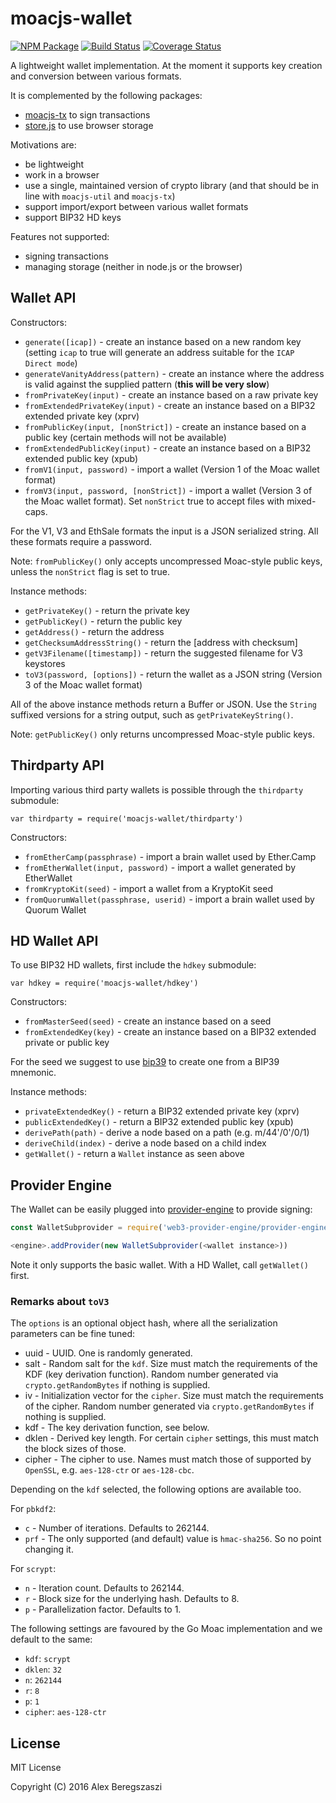 # moacjs-wallet

[![NPM Package](https://img.shields.io/badge/npm-v1.0.1-blue.svg)](https://www.npmjs.org/package/moacjs-wallet)
[![Build Status](https://travis-ci.org/wanpixiaozi/moacjs-wallet.svg?branch=master)](https://travis-ci.org/wanpixiaozi/moacjs-wallet)
[![Coverage Status](https://coveralls.io/repos/github/wanpixiaozi/moacjs-wallet/badge.svg?branch=master)](https://coveralls.io/github/wanpixiaozi/moacjs-wallet?branch=master)

A lightweight wallet implementation. At the moment it supports key creation and conversion between various formats.

It is complemented by the following packages:
- [moacjs-tx](https://github.com/wanpixiaozi/moacjs-tx) to sign transactions
- [store.js](https://github.com/marcuswestin/store.js) to use browser storage

Motivations are:
- be lightweight
- work in a browser
- use a single, maintained version of crypto library (and that should be in line with `moacjs-util` and `moacjs-tx`)
- support import/export between various wallet formats
- support BIP32 HD keys

Features not supported:
- signing transactions
- managing storage (neither in node.js or the browser)

## Wallet API

Constructors:

* `generate([icap])` - create an instance based on a new random key (setting `icap` to true will generate an address suitable for the `ICAP Direct mode`)
* `generateVanityAddress(pattern)` - create an instance where the address is valid against the supplied pattern (**this will be very slow**)
* `fromPrivateKey(input)` - create an instance based on a raw private key
* `fromExtendedPrivateKey(input)` - create an instance based on a BIP32 extended private key (xprv)
* `fromPublicKey(input, [nonStrict])` - create an instance based on a public key (certain methods will not be available)
* `fromExtendedPublicKey(input)` - create an instance based on a BIP32 extended public key (xpub)
* `fromV1(input, password)` - import a wallet (Version 1 of the Moac wallet format)
* `fromV3(input, password, [nonStrict])` - import a wallet (Version 3 of the Moac wallet format). Set `nonStrict` true to accept files with mixed-caps.

For the V1, V3 and EthSale formats the input is a JSON serialized string. All these formats require a password.

Note: `fromPublicKey()` only accepts uncompressed Moac-style public keys, unless the `nonStrict` flag is set to true.

Instance methods:

* `getPrivateKey()` - return the private key
* `getPublicKey()` - return the public key
* `getAddress()` - return the address
* `getChecksumAddressString()` - return the [address with checksum]
* `getV3Filename([timestamp])` - return the suggested filename for V3 keystores
* `toV3(password, [options])` - return the wallet as a JSON string (Version 3 of the Moac wallet format)

All of the above instance methods return a Buffer or JSON. Use the `String` suffixed versions for a string output, such as `getPrivateKeyString()`.

Note: `getPublicKey()` only returns uncompressed Moac-style public keys.

## Thirdparty API

Importing various third party wallets is possible through the `thirdparty` submodule:

`var thirdparty = require('moacjs-wallet/thirdparty')`

Constructors:

* `fromEtherCamp(passphrase)` - import a brain wallet used by Ether.Camp
* `fromEtherWallet(input, password)` - import a wallet generated by EtherWallet
* `fromKryptoKit(seed)` - import a wallet from a KryptoKit seed
* `fromQuorumWallet(passphrase, userid)` - import a brain wallet used by Quorum Wallet

## HD Wallet API

To use BIP32 HD wallets, first include the `hdkey` submodule:

`var hdkey = require('moacjs-wallet/hdkey')`

Constructors:

* `fromMasterSeed(seed)` - create an instance based on a seed
* `fromExtendedKey(key)` - create an instance based on a BIP32 extended private or public key

For the seed  we suggest to use [bip39](https://npmjs.org/package/bip39) to create one from a BIP39 mnemonic.

Instance methods:

* `privateExtendedKey()` - return a BIP32 extended private key (xprv)
* `publicExtendedKey()` - return a BIP32 extended public key (xpub)
* `derivePath(path)` - derive a node based on a path (e.g.  m/44'/0'/0/1)
* `deriveChild(index)` - derive a node based on a child index
* `getWallet()` - return a `Wallet` instance as seen above

## Provider Engine

The Wallet can be easily plugged into [provider-engine](https://github.com/metamask/provider-engine) to provide signing:

```js
const WalletSubprovider = require('web3-provider-engine/provider-engine')

<engine>.addProvider(new WalletSubprovider(<wallet instance>))
```

Note it only supports the basic wallet. With a HD Wallet, call `getWallet()` first.

### Remarks about `toV3`

The `options` is an optional object hash, where all the serialization parameters can be fine tuned:
- uuid - UUID. One is randomly generated.
- salt - Random salt for the `kdf`. Size must match the requirements of the KDF (key derivation function). Random number generated via `crypto.getRandomBytes` if nothing is supplied.
- iv - Initialization vector for the `cipher`. Size must match the requirements of the cipher. Random number generated via `crypto.getRandomBytes` if nothing is supplied.
- kdf - The key derivation function, see below.
- dklen - Derived key length. For certain `cipher` settings, this must match the block sizes of those.
- cipher - The cipher to use. Names must match those of supported by `OpenSSL`, e.g. `aes-128-ctr` or `aes-128-cbc`.

Depending on the `kdf` selected, the following options are available too.

For `pbkdf2`:
- `c` - Number of iterations. Defaults to 262144.
- `prf` - The only supported (and default) value is `hmac-sha256`. So no point changing it.

For `scrypt`:
- `n` - Iteration count. Defaults to 262144.
- `r` - Block size for the underlying hash. Defaults to 8.
- `p` - Parallelization factor. Defaults to 1.

The following settings are favoured by the Go Moac implementation and we default to the same:
- `kdf`: `scrypt`
- `dklen`: `32`
- `n`: `262144`
- `r`: `8`
- `p`: `1`
- `cipher`: `aes-128-ctr`

## License

MIT License

Copyright (C) 2016 Alex Beregszaszi
